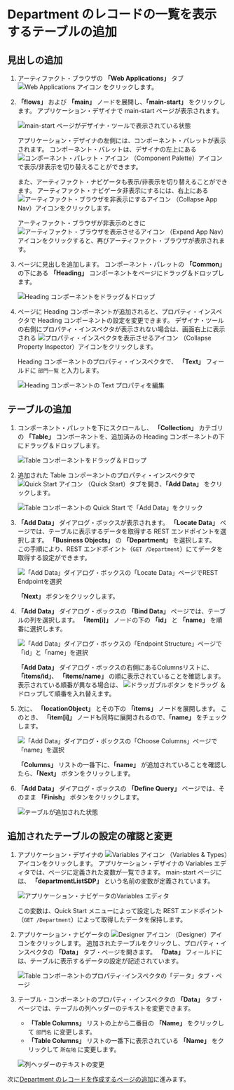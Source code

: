 # Department のレコードの一覧を表示するテーブルの追加

## 見出しの追加

1.  アーティファクト・ブラウザの **「Web Applications」** タブ
    ![Web Applications アイコン](../icons/vbcsca_webapp_icon.png)
    をクリックします。

1.  **「flows」** および **「main」** ノードを展開し、**「main-start」** をクリックします。
    アプリケーション・デザイナで main-start ページが表示されます。

    ![main-start ページがデザイナ・ツールで表示されている状態](images/main-start.png)

    アプリケーション・デザイナの左側には、コンポーネント・パレットが表示されます。
    コンポーネント・パレットは、デザイナの左上にある
    ![コンポーネント・パレット・アイコン](../icons/vbcsca_component_palette.png)
    （Component Palette）アイコンで表示/非表示を切り替えることができます。

    また、アーティファクト・ナビゲータも表示/非表示を切り替えることができます。
    アーティファクト・ナビゲータ非表示にするには、右上にある
    ![アーティファクト・ブラウザを非表示にするアイコン](../icons/vbcs_artifact_browser_close.png)
    （Collapse App Nav）アイコンをクリックします。

    アーティファクト・ブラウザが非表示のときに
    ![アーティファクト・ブラウザを表示させるアイコン](../icons/vbcs_artifact_browser_open.png)
    （Expand App Nav）アイコンをクリックすると、再びアーティファクト・ブラウザが表示されます。

1.  ページに見出しを追加します。
    コンポーネント・パレットの **「Common」** の下にある **「Heading」** コンポーネントをページにドラッグ＆ドロップします。

    ![Heading コンポーネントをドラッグ＆ドロップ](images/heading_dd.png)

1.  ページに Heading コンポーネントが追加されると、プロパティ・インスペクタで Heading コンポーネントの設定を変更できます。
    デザイナ・ツールの右側にプロパティ・インスペクタが表示されない場合は、画面右上に表示される
    ![プロパティ・インスペクタを表示させるアイコン](../icons/vbcs_property_inspector_open.png)
    （Collapse Property Inspector）アイコンをクリックします。

    Heading コンポーネントのプロパティ・インスペクタで、 **「Text」** フィールドに `部門一覧` と入力します。

    ![Heading コンポーネントの Text プロパティを編集](images/heading_property_text.png)

## テーブルの追加

1.  コンポーネント・パレットを下にスクロールし、 **「Collection」** カテゴリの **「Table」** コンポーネントを、追加済みの Heading コンポーネントの下にドラッグ＆ドロップします。

    ![Table コンポーネントをドラッグ＆ドロップ](images/table_dd.png)

1.  追加された Table コンポーネントのプロパティ・インスペクタで
    ![Quick Start アイコン](../icons/vbcscp_qs_icon.png)
    （Quick Start）タブを開き、**「Add Data」** をクリックします。

    ![Table コンポーネントの Quick Start で「Add Data」をクリック](images/table_quick_start_add_data.png)

1.  **「Add Data」** ダイアログ・ボックスが表示されます。
    **「Locate Data」** ページでは、テーブルに表示するデータを取得する REST エンドポイントを選択します。
    **「Business Objects」** の **「Department」** を選択します。  
    この手順により、REST エンドポイント（`GET /Department`）にてデータを取得する設定ができます。

    ![「Add Data」ダイアログ・ボックスの「Locate Data」ページでREST Endpointを選択](images/select_department_endpoint.png)

    **「Next」** ボタンをクリックします。

1.  **「Add Data」** ダイアログ・ボックスの **「Bind Data」** ページでは、テーブルの列を選択します。
    **「item[i]」** ノードの下の **「id」** と **「name」** を順番に選択します。

    ![「Add Data」ダイアログ・ボックスの「Endpoint Structure」ページで「id」と「name」を選択](images/select_department_endpoint_structure.png)

    **「Add Data」** ダイアログ・ボックスの右側にあるColumnsリストに、 **「items/id」**、 **「items/name」** の順に表示されていることを確認します。
    表示されている順番が異なる場合は、
    ![ドラッガブルボタン](../icons/draggable_icon.png)
    をドラッグ ＆ ドロップして順番を入れ替えます。

1.  次に、 **「locationObject」** とその下の **「items」** ノードを展開します。
    このとき、 **「item[i]」** ノードも同時に展開されるので、**「name」** をチェックします。

    ![「Add Data」ダイアログ・ボックスの「Choose Columns」ページで「name」を選択](images/select_department_choose_columns.png)

    **「Columns」** リストの一番下に、**「name」** が追加されていることを確認したら、**「Next」** ボタンをクリックします。

1.  **「Add Data」** ダイアログ・ボックスの **「Define Query」** ページでは、そのまま **「Finish」** ボタンをクリックします。

    ![テーブルが追加された状態](images/department_table.png)

## 追加されたテーブルの設定の確認と変更

1.  アプリケーション・デザイナの
    ![Variables アイコン](../icons/vbcscp_variables_icon.png)
    （Variables & Types）アイコンをクリックします。
    アプリケーション・デザイナの Variables エディタでは、ページに定義された変数が一覧できます。
    main-start ページには、 **「departmentListSDP」** という名前の変数が定義されています。

    ![アプリケーション・ナビゲータのVariables エディタ](images/department_application_navigator.png)

    この変数は、Quick Start メニューによって設定した REST エンドポイント（`GET /Department`）によって取得したデータを保持します。

1.  アプリケーション・ナビゲータの
    ![Designer アイコン](../icons/vbcscp_designer_icon.png)
    （Designer）アイコンをクリックします。
    追加されたテーブルをクリックし、プロパティ・インスペクタの **「Data」** タブ・ページを開きます。
    **「Data」** フィールドには、テーブルに表示するデータの設定が記述されています。

    ![Table コンポーネントのプロパティ･インスペクタの「データ」タブ・ページ](images/department_property_data.png)

1.  テーブル・コンポーネントのプロパティ・インスペクタの **「Data」** タブ・ページでは、テーブルの列ヘッダーのテキストを変更できます。

    - **「Table Columns」** リストの上から二番目の **「Name」** をクリックして `部門名` に変更します。
    - **「Table Columns」** リストの一番下に表示されている **「Name」** をクリックして `所在地` に変更します。

    ![列ヘッダーのテキストの変更](images/department_property_data_named.png)

次に[Department のレコードを作成するページの追加](create_department.md)に進みます。
